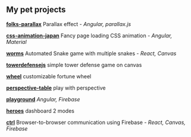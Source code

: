## My pet projects

[**folks-parallax**](https://ilnazv.github.io/folks-parallax/) Parallax effect - _Angular, parallax.js_

[**css-animation-japan**](https://ilnazv.github.io/css-animation-japan/) Fancy page loading CSS animation - _Angular, Material_

[**worms**](https://ilnazv.github.io/worm/) Automated Snake game with multiple snakes - _React, Canvas_

[**towerdefensejs**](https://ilnaz.dev/towerdefensejs/) simple tower defense game on canvas

[**wheel**](https://ilnaz.dev/wheel/) customizable fortune wheel

[**perspective-table**](https://ilnaz.dev/perspective-table/) play with perspective

[**playground**](https://ilnazv.github.io/ng-sandbox/) _Angular, Firebase_

[**heroes**](https://ilnaz.dev/doto/) dashboard 2 modes

[**ctrl**](https://ilnazv.github.io/ctrl/) Browser-to-browser communication using Firebase - _React, Canvas, Firebase_
